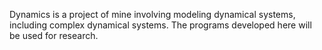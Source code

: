 Dynamics is a project of mine involving modeling dynamical systems, including complex dynamical systems.
The programs developed here will be used for research.
